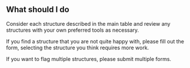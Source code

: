 ## What should I do
Consider each structure described in the main table and review any structures with your own preferred tools as necessary.

If you find a structure that you are not quite happy with, please fill out the form, selecting the structure you think requires more work.

If you want to flag multiple structures, please submit multiple forms.

